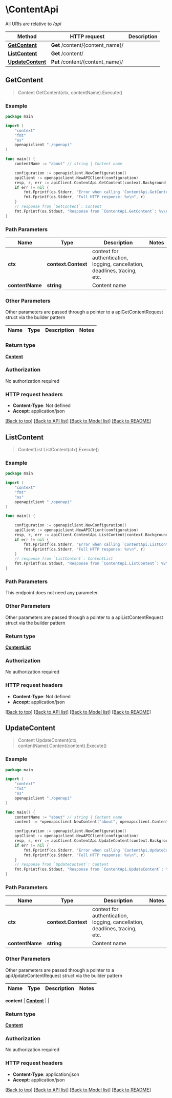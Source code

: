 # \ContentApi

All URIs are relative to */api*

Method | HTTP request | Description
------------- | ------------- | -------------
[**GetContent**](ContentApi.md#GetContent) | **Get** /content/{content_name}/ | 
[**ListContent**](ContentApi.md#ListContent) | **Get** /content/ | 
[**UpdateContent**](ContentApi.md#UpdateContent) | **Put** /content/{content_name}/ | 



## GetContent

> Content GetContent(ctx, contentName).Execute()





### Example

```go
package main

import (
    "context"
    "fmt"
    "os"
    openapiclient "./openapi"
)

func main() {
    contentName := "about" // string | Content name

    configuration := openapiclient.NewConfiguration()
    apiClient := openapiclient.NewAPIClient(configuration)
    resp, r, err := apiClient.ContentApi.GetContent(context.Background(), contentName).Execute()
    if err != nil {
        fmt.Fprintf(os.Stderr, "Error when calling `ContentApi.GetContent``: %v\n", err)
        fmt.Fprintf(os.Stderr, "Full HTTP response: %v\n", r)
    }
    // response from `GetContent`: Content
    fmt.Fprintf(os.Stdout, "Response from `ContentApi.GetContent`: %v\n", resp)
}
```

### Path Parameters


Name | Type | Description  | Notes
------------- | ------------- | ------------- | -------------
**ctx** | **context.Context** | context for authentication, logging, cancellation, deadlines, tracing, etc.
**contentName** | **string** | Content name | 

### Other Parameters

Other parameters are passed through a pointer to a apiGetContentRequest struct via the builder pattern


Name | Type | Description  | Notes
------------- | ------------- | ------------- | -------------


### Return type

[**Content**](Content.md)

### Authorization

No authorization required

### HTTP request headers

- **Content-Type**: Not defined
- **Accept**: application/json

[[Back to top]](#) [[Back to API list]](../README.md#documentation-for-api-endpoints)
[[Back to Model list]](../README.md#documentation-for-models)
[[Back to README]](../README.md)


## ListContent

> ContentList ListContent(ctx).Execute()





### Example

```go
package main

import (
    "context"
    "fmt"
    "os"
    openapiclient "./openapi"
)

func main() {

    configuration := openapiclient.NewConfiguration()
    apiClient := openapiclient.NewAPIClient(configuration)
    resp, r, err := apiClient.ContentApi.ListContent(context.Background()).Execute()
    if err != nil {
        fmt.Fprintf(os.Stderr, "Error when calling `ContentApi.ListContent``: %v\n", err)
        fmt.Fprintf(os.Stderr, "Full HTTP response: %v\n", r)
    }
    // response from `ListContent`: ContentList
    fmt.Fprintf(os.Stdout, "Response from `ContentApi.ListContent`: %v\n", resp)
}
```

### Path Parameters

This endpoint does not need any parameter.

### Other Parameters

Other parameters are passed through a pointer to a apiListContentRequest struct via the builder pattern


### Return type

[**ContentList**](ContentList.md)

### Authorization

No authorization required

### HTTP request headers

- **Content-Type**: Not defined
- **Accept**: application/json

[[Back to top]](#) [[Back to API list]](../README.md#documentation-for-api-endpoints)
[[Back to Model list]](../README.md#documentation-for-models)
[[Back to README]](../README.md)


## UpdateContent

> Content UpdateContent(ctx, contentName).Content(content).Execute()





### Example

```go
package main

import (
    "context"
    "fmt"
    "os"
    openapiclient "./openapi"
)

func main() {
    contentName := "about" // string | Content name
    content := *openapiclient.NewContent("about", openapiclient.ContentType("SIMPLE"), "This is something about me.") // Content | 

    configuration := openapiclient.NewConfiguration()
    apiClient := openapiclient.NewAPIClient(configuration)
    resp, r, err := apiClient.ContentApi.UpdateContent(context.Background(), contentName).Content(content).Execute()
    if err != nil {
        fmt.Fprintf(os.Stderr, "Error when calling `ContentApi.UpdateContent``: %v\n", err)
        fmt.Fprintf(os.Stderr, "Full HTTP response: %v\n", r)
    }
    // response from `UpdateContent`: Content
    fmt.Fprintf(os.Stdout, "Response from `ContentApi.UpdateContent`: %v\n", resp)
}
```

### Path Parameters


Name | Type | Description  | Notes
------------- | ------------- | ------------- | -------------
**ctx** | **context.Context** | context for authentication, logging, cancellation, deadlines, tracing, etc.
**contentName** | **string** | Content name | 

### Other Parameters

Other parameters are passed through a pointer to a apiUpdateContentRequest struct via the builder pattern


Name | Type | Description  | Notes
------------- | ------------- | ------------- | -------------

 **content** | [**Content**](Content.md) |  | 

### Return type

[**Content**](Content.md)

### Authorization

No authorization required

### HTTP request headers

- **Content-Type**: application/json
- **Accept**: application/json

[[Back to top]](#) [[Back to API list]](../README.md#documentation-for-api-endpoints)
[[Back to Model list]](../README.md#documentation-for-models)
[[Back to README]](../README.md)

